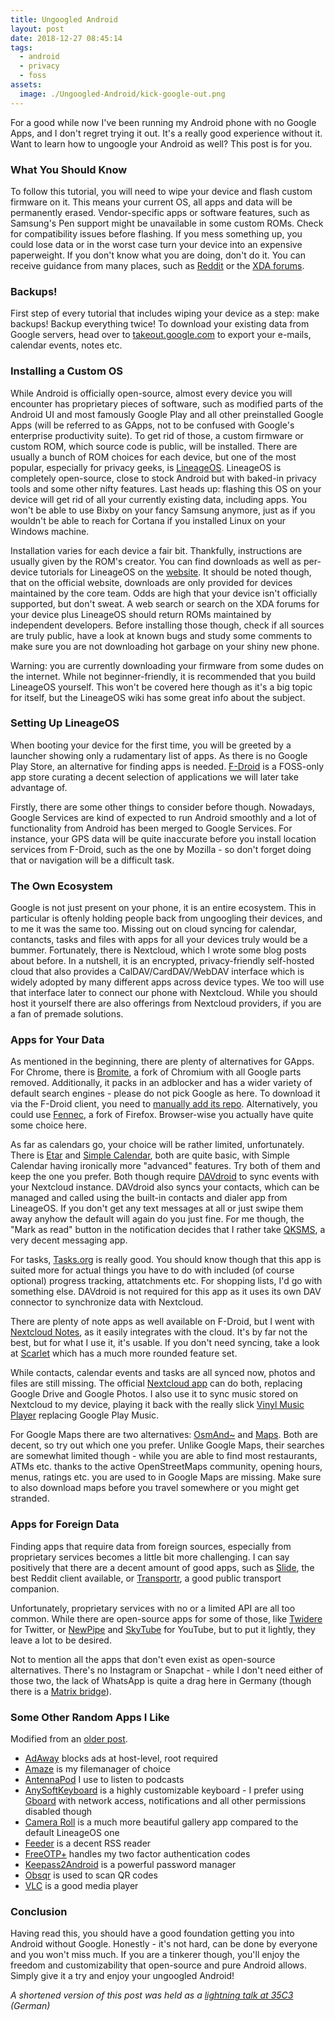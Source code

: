 ```yaml
---
title: Ungoogled Android
layout: post
date: 2018-12-27 08:45:14
tags:
  - android
  - privacy
  - foss
assets:
  image: ./Ungoogled-Android/kick-google-out.png
---
```


For a good while now I've been running my Android phone with no Google Apps, and I don't regret trying it out. It's a really good experience without it. Want to learn how to ungoogle your Android as well? This post is for you.

<!-- more -->

### What You Should Know

To follow this tutorial, you will need to wipe your device and flash custom firmware on it. This means your current OS, all apps and data will be permanently erased. Vendor-specific apps or software features, such as Samsung's Pen support might be unavailable in some custom ROMs. Check for compatibility issues before flashing. If you mess something up, you could lose data or in the worst case turn your device into an expensive paperweight. If you don't know what you are doing, don't do it. You can receive guidance from many places, such as [Reddit](https://reddit.com/r/LineageOS) or the [XDA forums](https://forums.xda-developers.com).

### Backups!

First step of every tutorial that includes wiping your device as a step: make backups! Backup everything twice! To download your existing data from Google servers, head over to [takeout.google.com](https://takeout.google.com) to export your e-mails, calendar events, notes etc.

### Installing a Custom OS

While Android is officially open-source, almost every device you will encounter has proprietary pieces of software, such as modified parts of the Android UI and most famously Google Play and all other preinstalled Google Apps (will be referred to as GApps, not to be confused with Google's enterprise productivity suite). To get rid of those, a custom firmware or custom ROM, which source code is public, will be installed. There are usually a bunch of ROM choices for each device, but one of the most popular, especially for privacy geeks, is [LineageOS](https://lineageos.org). LineageOS is completely open-source, close to stock Android but with baked-in privacy tools and some other nifty features. Last heads up: flashing this OS on your device will get rid of all your currently existing data, including apps. You won't be able to use Bixby on your fancy Samsung anymore, just as if you wouldn't be able to reach for Cortana if you installed Linux on your Windows machine.

Installation varies for each device a fair bit. Thankfully, instructions are usually given by the ROM's creator. You can find downloads as well as per-device tutorials for LineageOS on the [website](https://download.lineageos.org). It should be noted though, that on the official website, downloads are only provided for devices maintained by the core team. Odds are high that your device isn't officially supported, but don't sweat. A web search or search on the XDA forums for your device plus LineageOS should return ROMs maintained by independent developers. Before installing those though, check if all sources are truly public, have a look at known bugs and study some comments to make sure you are not downloading hot garbage on your shiny new phone.

Warning: you are currently downloading your firmware from some dudes on the internet. While not beginner-friendly, it is recommended that you build LineageOS yourself. This won't be covered here though as it's a big topic for itself, but the LineageOS wiki has some great info about the subject.

### Setting Up LineageOS

When booting your device for the first time, you will be greeted by a launcher showing only a rudamentary list of apps. As there is no Google Play Store, an alternative for finding apps is needed. [F-Droid](https://fdroid.org) is a FOSS-only app store curating a decent selection of applications we will later take advantage of.

Firstly, there are some other things to consider before though. Nowadays, Google Services are kind of expected to run Android smoothly and a lot of functionality from Android has been merged to Google Services. For instance, your GPS data will be quite inaccurate before you install location services from F-Droid, such as the one by Mozilla - so don't forget doing that or navigation will be a difficult task.

### The Own Ecosystem

Google is not just present on your phone, it is an entire ecosystem. This in particular is oftenly holding people back from ungoogling their devices, and to me it was the same too. Missing out on cloud syncing for calendar, contancts, tasks and files with apps for all your devices truly would be a bummer. Fortunately, there is Nextcloud, which I wrote some blog posts about before. In a nutshell, it is an encrypted, privacy-friendly self-hosted cloud that also provides a CalDAV/CardDAV/WebDAV interface which is widely adopted by many different apps across device types. We too will use that interface later to connect our phone with Nextcloud. While you should host it yourself there are also offerings from Nextcloud providers, if you are a fan of premade solutions.

### Apps for Your Data

As mentioned in the beginning, there are plenty of alternatives for GApps. For Chrome, there is [Bromite](https://www.bromite.org), a fork of Chromium with all Google parts removed. Additionally, it packs in an adblocker and has a wider variety of default search engines - please do not pick Google as here. To download it via the F-Droid client, you need to [manually add its repo](https://www.bromite.org/fdroid). Alternatively, you could use [Fennec](https://f-droid.org/de/packages/org.mozilla.fennec_fdroid/), a fork of Firefox. Browser-wise you actually have quite some choice here.

As far as calendars go, your choice will be rather limited, unfortunately. There is [Etar](https://f-droid.org/de/packages/ws.xsoh.etar/) and [Simple Calendar](https://f-droid.org/de/packages/com.simplemobiletools.calendar/), both are quite basic, with Simple Calendar having ironically more "advanced" features. Try both of them and keep the one you prefer. Both though require [DAVdroid](https://f-droid.org/de/packages/at.bitfire.davdroid/) to sync events with your Nextcloud instance. DAVdroid also syncs your contacts, which can be managed and called using the built-in contacts and dialer app from LineageOS. If you don't get any text messages at all or just swipe them away anyhow the default will again do you just fine. For me though, the "Mark as read" button in the notification decides that I rather take [QKSMS](https://f-droid.org/de/packages/com.moez.QKSMS/), a very decent messaging app.

For tasks, [Tasks.org](https://f-droid.org/de/packages/org.tasks/) is really good. You should know though that this app is suited more for actual things you have to do with included (of course optional) progress tracking, attatchments etc. For shopping lists, I'd go with something else. DAVdroid is not required for this app as it uses its own DAV connector to synchronize data with Nextcloud.

There are plenty of note apps as well available on F-Droid, but I went with [Nextcloud Notes](https://f-droid.org/de/packages/it.niedermann.owncloud.notes/), as it easily integrates with the cloud. It's by far not the best, but for what I use it, it's usable. If you don't need syncing, take a look at [Scarlet](https://f-droid.org/de/packages/com.bijoysingh.quicknote/) which has a much more rounded feature set.

While contacts, calendar events and tasks are all synced now, photos and files are still missing. The official [Nextcloud app](https://f-droid.org/de/packages/com.nextcloud.client/) can do both, replacing Google Drive and Google Photos. I also use it to sync music stored on Nextcloud to my device, playing it back with the really slick [Vinyl Music Player](https://f-droid.org/de/packages/com.poupa.vinylmusicplayer/) replacing Google Play Music.

For Google Maps there are two alternatives: [OsmAnd~](https://f-droid.org/de/packages/net.osmand.plus/) and [Maps](https://f-droid.org/de/packages/com.github.axet.maps/). Both are decent, so try out which one you prefer. Unlike Google Maps, their searches are somewhat limited though - while you are able to find most restaurants, ATMs etc. thanks to the active OpenStreetMaps community, opening hours, menus, ratings etc. you are used to in Google Maps are missing. Make sure to also download maps before you travel somewhere or you might get stranded.

### Apps for Foreign Data

Finding apps that require data from foreign sources, especially from proprietary services becomes a little bit more challenging. I can say positively that there are a decent amount of good apps, such as [Slide](https://f-droid.org/de/packages/me.ccrama.redditslide/), the best Reddit client available, or [Transportr](https://f-droid.org/de/packages/de.grobox.liberario/), a good public transport companion.

Unfortunately, proprietary services with no or a limited API are all too common. While there are open-source apps for some of those, like [Twidere](https://f-droid.org/de/packages/org.mariotaku.twidere/) for Twitter, or [NewPipe](https://f-droid.org/de/packages/org.schabi.newpipe/) and [SkyTube](https://f-droid.org/de/packages/free.rm.skytube.oss/) for YouTube, but to put it lightly, they leave a lot to be desired.

Not to mention all the apps that don't even exist as open-source alternatives. There's no Instagram or Snapchat - while I don't need either of those two, the lack of WhatsApp is quite a drag here in Germany (though there is a [Matrix bridge](https://matrix.org/docs/projects/as/mautrix-whatsapp.html)).

### Some Other Random Apps I Like

Modified from an [older post](/2018/08/08/My-efforts-towards-privacy/).

- [AdAway](https://f-droid.org/de/packages/org.adaway/) blocks ads at host-level, root required
- [Amaze](https://f-droid.org/de/packages/com.amaze.filemanager/) is my filemanager of choice
- [AntennaPod](https://f-droid.org/de/packages/de.danoeh.antennapod/) I use to listen to podcasts
- [AnySoftKeyboard](https://f-droid.org/packages/com.menny.android.anysoftkeyboard/) is a highly customizable keyboard - I prefer using [Gboard](https://play.google.com/store/apps/details?id=com.google.android.inputmethod.latin&hl=en) with network access, notifications and all other permissions disabled though
- [Camera Roll](https://f-droid.org/de/packages/us.koller.cameraroll/) is a much more beautiful gallery app compared to the default LineageOS one
- [Feeder](https://f-droid.org/de/packages/com.nononsenseapps.feeder/) is a decent RSS reader
- [FreeOTP+](https://f-droid.org/de/packages/org.liberty.android.freeotpplus/) handles my two factor authentication codes
- [Keepass2Android](https://github.com/PhilippC/keepass2android) is a powerful password manager
- [Obsqr](https://f-droid.org/de/packages/trikita.obsqr/) is used to scan QR codes
- [VLC](https://www.videolan.org/vlc/download-android.html) is a good media player

### Conclusion

Having read this, you should have a good foundation getting you into Android without Google. Honestly - it's not hard, can be done by everyone and you won't miss much. If you are a tinkerer though, you'll enjoy the freedom and customizability that open-source and pure Android allows. Simply give it a try and enjoy your ungoogled Android!

_A shortened version of this post was held as a [lightning talk at 35C3](https://media.ccc.de/v/35c3-37-jugend-hackt-lightning-talks) (German)_
